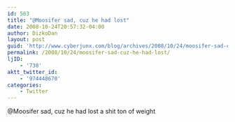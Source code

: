 ```yaml
---
id: 563
title: "@Moosifer sad, cuz he had lost"
date: 2008-10-24T20:57:32-04:00
author: DizkoDan
layout: post
guid: 'http://www.cyberjunx.com/blog/archives/2008/10/24/moosifer-sad-cuz-he-had-lost/'
permalink: /2008/10/24/moosifer-sad-cuz-he-had-lost/
ljID:
    - '730'
aktt_twitter_id:
    - '974448670'
categories:
    - Twitter
---
```


@Moosifer sad, cuz he had lost a shit ton of weight
